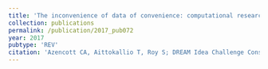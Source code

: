 ```yaml
---
title: 'The inconvenience of data of convenience: computational research beyond post-mortem analyses'
collection: publications
permalink: /publication/2017_pub072
year: 2017
pubtype: 'REV'
citation: 'Azencott CA, Aittokallio T, Roy S; DREAM Idea Challenge Consortium, Norman T, Friend S, Stolovitzky G, Goldenberg A. The inconvenience of data of convenience: computational research beyond post-mortem analyses. <i>Nat Methods</i> 14(10):937-938. 2017.'
---
```

